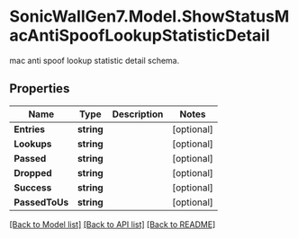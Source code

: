 # SonicWallGen7.Model.ShowStatusMacAntiSpoofLookupStatisticDetail
mac anti spoof lookup statistic detail schema.

## Properties

Name | Type | Description | Notes
------------ | ------------- | ------------- | -------------
**Entries** | **string** |  | [optional] 
**Lookups** | **string** |  | [optional] 
**Passed** | **string** |  | [optional] 
**Dropped** | **string** |  | [optional] 
**Success** | **string** |  | [optional] 
**PassedToUs** | **string** |  | [optional] 

[[Back to Model list]](../README.md#documentation-for-models) [[Back to API list]](../README.md#documentation-for-api-endpoints) [[Back to README]](../README.md)


